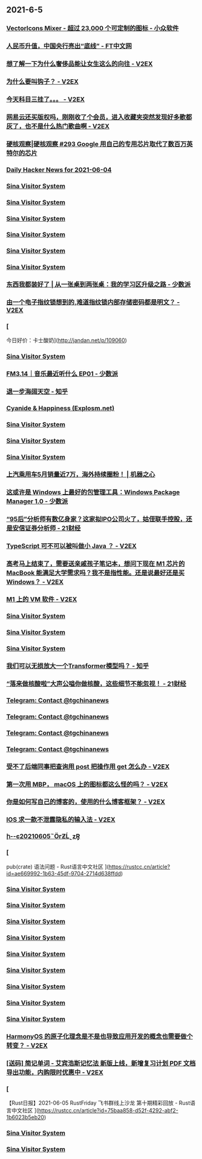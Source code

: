 
## 2021-6-5

### [VectorIcons Mixer - 超过 23,000 个可定制的图标 - 小众软件](https://www.appinn.com/vectoricons-mixer/)

### [人民币升值，中国央行亮出“底线” - FT中文网](http://www.ftchinese.com/story/001092727)

### [想了解一下为什么奢侈品能让女生这么的向往 - V2EX](https://www.v2ex.com/t/781448)

### [为什么要叫钩子？ - V2EX](https://www.v2ex.com/t/781410)

### [今天科目三挂了。。。 - V2EX](https://www.v2ex.com/t/781375)

### [网易云还买版权吗，刚刚收了个会员，进入收藏夹突然发现好多歌都灰了，也不是什么热门歌曲啊 - V2EX](https://www.v2ex.com/t/781317)

### [硬核观察|硬核观察 #293 Google 用自己的专用芯片取代了数百万英特尔的芯片](https://linux.cn/article-13458-1.html?utm_source=rss&utm_medium=rss)

### [Daily Hacker News for 2021-06-04](https://www.daemonology.net/hn-daily/2021-06-04.html)

### [Sina Visitor System](https://weibo.com/1402400261/KiJBF2eJs)

### [Sina Visitor System](https://weibo.com/1402400261/KiJB9Djto)

### [Sina Visitor System](https://weibo.com/1715118170/KiKopjGhy)

### [Sina Visitor System](https://weibo.com/1715118170/KiK02sxUQ)

### [Sina Visitor System](https://weibo.com/1715118170/KiJBEETXF)

### [Sina Visitor System](https://weibo.com/1642628345/KiJoWDAlW)

### [东西我都装好了 | 从一张桌到两张桌：我的学习区升级之路 - 少数派](https://sspai.com/post/66918)

### [由一个电子指纹锁想到的,难道指纹锁内部存储密码都是明文？ - V2EX](https://www.v2ex.com/t/781468)

### [
今日好价：卡士酸奶](http://jandan.net/p/109060)

### [Sina Visitor System](https://weibo.com/1715118170/KiKMUr5L3)

### [FM3.14｜音乐最近听什么 EP01 - 少数派](https://sspai.com/post/67055)

### [退一步海阔天空 - 知乎](https://zhuanlan.zhihu.com/p/377866405)

### [Cyanide & Happiness (Explosm.net)](http://www.explosm.net/comics/5889/)

### [Sina Visitor System](https://weibo.com/1715118170/KiLzxjfUm)

### [Sina Visitor System](https://weibo.com/1715118170/KiLaS6Qsq)

### [Sina Visitor System](https://weibo.com/1642628345/KiLflfXHU)

### [上汽乘用车5月销量近7万，海外持续圈粉！ | 机器之心](https://www.jiqizhixin.com/articles/2021-06-05)

### [这或许是 Windows 上最好的包管理工具：Windows Package Manager 1.0 - 少数派](https://sspai.com/post/67005)

### [“95后”分析师有数亿身家？这家拟IPO公司火了，姑侄联手控股，还是安信证券分析师 - 21财经](https://m.21jingji.com/article/20210605/herald/95c087585eb871a9af8e6db4d0cd91b1.html)

### [TypeScript 可不可以被叫做小 Java ？ - V2EX](https://www.v2ex.com/t/781504)

### [高考马上结束了，需要送亲戚孩子笔记本，想问下现在 M1 芯片的 MacBook 能满足大学需求吗？我不是指性能。还是说最好还是买 Windows？ - V2EX](https://www.v2ex.com/t/781489)

### [M1 上的 VM 软件 - V2EX](https://www.v2ex.com/t/781398)

### [Sina Visitor System](https://weibo.com/1402400261/KiMft0pLr)

### [Sina Visitor System](https://weibo.com/1402400261/KiMeRwX3B)

### [Sina Visitor System](https://weibo.com/1642628345/KiMcTd5uN)

### [我们可以无损放大一个Transformer模型吗？ - 知乎](https://zhuanlan.zhihu.com/p/378170000)

### [“落来做核酸啦”大声公嗌你做核酸，这些细节不能忽视！ - 21财经](https://m.21jingji.com/article/20210605/herald/ac2fc02e8c8f2773aa93cf8b6279a84e.html)

### [Telegram: Contact @tgchinanews](https://t.me/tgchinanews/1289)

### [Telegram: Contact @tgchinanews](https://t.me/tgchinanews/1288)

### [Telegram: Contact @tgchinanews](https://t.me/tgchinanews/1287)

### [Telegram: Contact @tgchinanews](https://t.me/tgchinanews/1286)

### [受不了后端同事把查询用 post 把操作用 get 怎么办 - V2EX](https://www.v2ex.com/t/781539)

### [第一次用 MBP， macOS 上的图标都这么怪的吗？ - V2EX](https://www.v2ex.com/t/781525)

### [你是如何写自己的博客的，使用的什么博客框架？ - V2EX](https://www.v2ex.com/t/781517)

### [IOS 求一款不泄露隐私的输入法 - V2EX](https://www.v2ex.com/t/781440)

### [ի--ͼ20210605˵ӦгƵĹ˾ȥܾ](https://www.dapenti.com/blog/more.asp?name=xilei&id=157438)

### [
pub(crate) 语法问题 - Rust语言中文社区
](https://rustcc.cn/article?id=ae669992-1b63-45df-9704-2714d638ffdd)

### [Sina Visitor System](https://weibo.com/1746173800/KiMKeFUT8)

### [Sina Visitor System](https://weibo.com/1402400261/KiNCdtVce)

### [Sina Visitor System](https://weibo.com/1402400261/KiMQwbROE)

### [Sina Visitor System](https://weibo.com/1402400261/KiMPazkY6)

### [Sina Visitor System](https://weibo.com/1402400261/KiMNB5W4R)

### [Sina Visitor System](https://weibo.com/1402400261/KiMGAoyvR)

### [Sina Visitor System](https://weibo.com/1402400261/KiMDE2h8k)

### [Sina Visitor System](https://weibo.com/1402400261/KiMymDToR)

### [Sina Visitor System](https://weibo.com/1402400261/KiMtnjtbt)

### [HarmonyOS 的原子化理念是不是也导致应用开发的概念也需要做个转变？ - V2EX](https://www.v2ex.com/t/781535)

### [[送码] 简记单词 - 艾宾浩斯记忆法 新版上线，新增复习计划 PDF 文档导出功能，内购限时优惠中 - V2EX](https://www.v2ex.com/t/781521)

### [
【Rust日报】2021-06-05 RustFriday 飞书群线上沙龙 第十期精彩回放 - Rust语言中文社区
](https://rustcc.cn/article?id=75baa858-d52f-4292-abf2-1b6023b5eb20)

### [Sina Visitor System](https://weibo.com/1715118170/KiOkc0qZ2)

### [Sina Visitor System](https://weibo.com/1715118170/KiO7v6F7C)